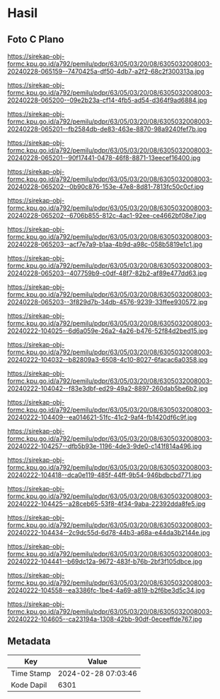 # Hasil

## Foto C Plano

https://sirekap-obj-formc.kpu.go.id/a792/pemilu/pdpr/63/05/03/20/08/6305032008003-20240228-065159--7470425a-df50-4db7-a2f2-68c2f300313a.jpg

https://sirekap-obj-formc.kpu.go.id/a792/pemilu/pdpr/63/05/03/20/08/6305032008003-20240228-065200--09e2b23a-cf14-4fb5-ad54-d364f9ad6884.jpg

https://sirekap-obj-formc.kpu.go.id/a792/pemilu/pdpr/63/05/03/20/08/6305032008003-20240228-065201--fb2584db-de83-463e-8870-98a9240fef7b.jpg

https://sirekap-obj-formc.kpu.go.id/a792/pemilu/pdpr/63/05/03/20/08/6305032008003-20240228-065201--90f17441-0478-46f8-8871-13eecef16400.jpg

https://sirekap-obj-formc.kpu.go.id/a792/pemilu/pdpr/63/05/03/20/08/6305032008003-20240228-065202--0b90c876-153e-47e8-8d81-7813fc50c0cf.jpg

https://sirekap-obj-formc.kpu.go.id/a792/pemilu/pdpr/63/05/03/20/08/6305032008003-20240228-065202--6706b855-812c-4ac1-92ee-ce4662bf08e7.jpg

https://sirekap-obj-formc.kpu.go.id/a792/pemilu/pdpr/63/05/03/20/08/6305032008003-20240228-065203--acf7e7a9-b1aa-4b9d-a98c-058b5819e1c1.jpg

https://sirekap-obj-formc.kpu.go.id/a792/pemilu/pdpr/63/05/03/20/08/6305032008003-20240228-065203--407759b9-c0df-48f7-82b2-af89e477dd63.jpg

https://sirekap-obj-formc.kpu.go.id/a792/pemilu/pdpr/63/05/03/20/08/6305032008003-20240228-065203--3f829d7b-34db-4576-9239-33ffee930572.jpg

https://sirekap-obj-formc.kpu.go.id/a792/pemilu/pdpr/63/05/03/20/08/6305032008003-20240222-104025--6d6a059e-26a2-4a26-b476-52f84d2bed15.jpg

https://sirekap-obj-formc.kpu.go.id/a792/pemilu/pdpr/63/05/03/20/08/6305032008003-20240222-104032--b82809a3-6508-4c10-8027-6facac6a0358.jpg

https://sirekap-obj-formc.kpu.go.id/a792/pemilu/pdpr/63/05/03/20/08/6305032008003-20240222-104042--f83e3dbf-ed29-49a2-8897-260dab5be6b2.jpg

https://sirekap-obj-formc.kpu.go.id/a792/pemilu/pdpr/63/05/03/20/08/6305032008003-20240222-104409--ea014621-51fc-41c2-9af4-fb1420df6c9f.jpg

https://sirekap-obj-formc.kpu.go.id/a792/pemilu/pdpr/63/05/03/20/08/6305032008003-20240222-104257--dfb5b93e-1196-4de3-9de0-c141f814a496.jpg

https://sirekap-obj-formc.kpu.go.id/a792/pemilu/pdpr/63/05/03/20/08/6305032008003-20240222-104418--dca0e119-485f-44ff-9b54-946bdbcbd771.jpg

https://sirekap-obj-formc.kpu.go.id/a792/pemilu/pdpr/63/05/03/20/08/6305032008003-20240222-104425--a28ceb65-53f8-4f34-9aba-22392dda8fe5.jpg

https://sirekap-obj-formc.kpu.go.id/a792/pemilu/pdpr/63/05/03/20/08/6305032008003-20240222-104434--2c9dc55d-6d78-44b3-a68a-e44da3b2144e.jpg

https://sirekap-obj-formc.kpu.go.id/a792/pemilu/pdpr/63/05/03/20/08/6305032008003-20240222-104441--b69dc12a-9672-483f-b76b-2bf3f105dbce.jpg

https://sirekap-obj-formc.kpu.go.id/a792/pemilu/pdpr/63/05/03/20/08/6305032008003-20240222-104558--ea3386fc-1be4-4a69-a819-b2f6be3d5c34.jpg

https://sirekap-obj-formc.kpu.go.id/a792/pemilu/pdpr/63/05/03/20/08/6305032008003-20240222-104605--ca23194a-1308-42bb-90df-0eceeffde767.jpg


## Metadata

| Key        | Value               |
| ---------- | ------------------- |
| Time Stamp | 2024-02-28 07:03:46 |
| Kode Dapil | 6301                |



